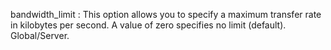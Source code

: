 bandwidth_limit
:   This  option  allows  you  to specify a maximum transfer rate in
    kilobytes per second. A value of zero specifies no limit (default).
    Global/Server.
